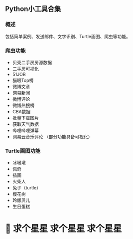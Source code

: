 ## Python小工具合集

### 概述
包括简单案例、发送邮件、文字识别、Turtle画图、爬虫等功能。

### 爬虫功能
- 贝壳二手房房源数据
- 二手房可视化
- 51JOB
- 猫眼Top榜
- 微博文章
- 网易新闻
- 微博评论
- 微博热搜榜
- CBA数据
- 批量下载图片
- 获取天气数据
- 哔哩哔哩弹幕
- 网易云音乐评论
  （部分功能具备可视化）

### Turtle画图功能
- 冰墩墩
- 佩奇
- 插画
- 火柴人
- 兔子（turtle）
- 樱花树
- 玲娜贝儿
- 生日蛋糕

# 🌱 求个星星 求个星星 求个星星
